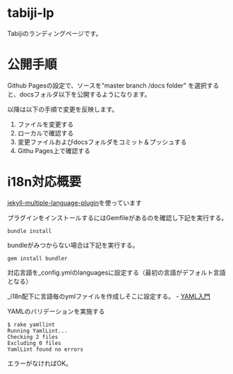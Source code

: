 # tabiji-lp
Tabijiのランディングページです。

# 公開手順

Github Pagesの設定で、ソースを"master branch /docs folder" を選択すると、docsフォルダ以下を公開するようになります。

以降は以下の手順で変更を反映します。

1. ファイルを変更する
2. ローカルで確認する
3. 変更ファイルおよびdocsフォルダをコミット＆プッシュする
4. Githu Pages上で確認する

# i18n対応概要

[jekyll-multiple-language-plugin](https://github.com/Anthony-Gaudino/jekyll-multiple-languages-plugin#51-translating-strings)を使っています

プラグインをインストールするにはGemfileがあるのを確認し下記を実行する。

```
bundle install
```

bundleがみつからない場合は下記を実行する。

```
gem install bundler
```

対応言語を_config.ymlのlanguagesに設定する（最初の言語がデフォルト言語となる）

_i18n配下に言語毎のymlファイルを作成しそこに設定する。
    - [YAML入門](http://magazine.rubyist.net/articles/0009/0009-YAML.html)

YAMLのバリデーションを実施する

```
$ rake yamllint
Running YamlLint...
Checking 2 files
Excluding 0 files
YamlLint found no errors
```

エラーがなければOK。


